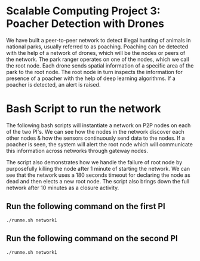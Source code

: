 # Scalable Computing Project 3: Poacher Detection with Drones

We have built a peer-to-peer network to detect illegal hunting of animals in national parks, usually referred to as poaching. Poaching can be detected with the help of a network of drones, which will be the nodes or peers of the network. The park ranger operates on one of the nodes, which we call the root node. Each drone sends spatial information of a specific area of the park to the root node. The root node in turn inspects the information for presence of a poacher with the help of deep learning algorithms. If a poacher is detected, an alert is raised.

# Bash Script to run the network

The following bash scripts will instantiate a network on P2P nodes on each of the two PI's. We can see how the nodes in the network discover each other nodes & how the sensors continuously send data to the nodes. If a poacher is seen, the system will alert the root node which will communicate this information across networks through gateway nodes. 

The script also demonstrates how we handle the failure of root node by purposefully killing the node after 1 minute of starting the network. We can see that the network uses a 180 seconds timeout for declaring the node as dead and then elects a new root node. The script also brings down the full network after 10 minutes as a closure activity.

## Run the following command on the first PI

```./runme.sh network1```

## Run the following command on the second PI

```./runme.sh network1```